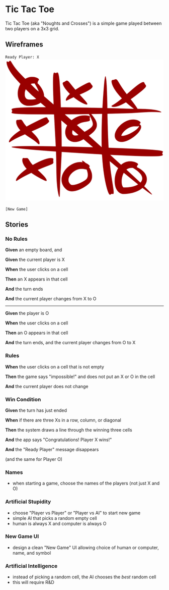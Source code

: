 # Tic Tac Toe

Tic Tac Toe (aka "Noughts and Crosses") is a simple game played between two players on a 3x3 grid.

## Wireframes

`Ready Player: X`
![tic tac toe completed](tic_tac_toe.svg)

`[New Game]`

## Stories

<!--box-->

### No Rules

**Given** an empty board, and 

**Given** the current player is X

**When** the user clicks on a cell

**Then** an X appears in that cell

**And** the turn ends
 
**And** the current player changes from X to O

<hr>

**Given** the player is O

**When** the user clicks on a cell

**Then** an O appears in that cell

**And** the turn ends, and the current player changes from O to X

<!--/box-->

<!--box-->

### Rules

**When** the user clicks on a cell that is not empty

**Then** the game says "impossible!" and does not put an X or O in the cell

**And** the current player does not change
 
<!--/box-->
<!--box-->

### Win Condition

**Given** the turn has just ended

**When** if there are three Xs in a row, column, or diagonal

**Then** the system draws a line through the winning three cells

**And** the app says "Congratulations! Player X wins!"

**And** the "Ready Player" message disappears
 
(and the same for Player O)

<!--/box-->
<!--box-->

### Names

- when starting a game, choose the names of the players (not just X and O)

<!--/box-->
<!--box-->

### Artificial Stupidity

- choose "Player vs Player" or "Player vs AI" to start new game
- simple AI that picks a random empty cell
- human is always X and computer is always O

<!--/box-->
<!--box-->

### New Game UI

- design a clean "New Game" UI allowing choice of human or computer, name, and symbol

<!--/box-->
<!--box-->

### Artificial Intelligence

- instead of picking a random cell, the AI chooses the *best* random cell
- this will require R&D 

<!--/box-->
